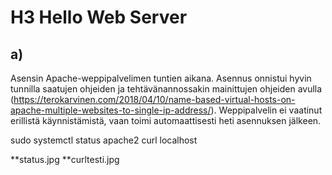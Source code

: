 # H3 Hello Web Server

## a)

Asensin Apache-weppipalvelimen tuntien aikana. Asennus onnistui hyvin tunnilla saatujen ohjeiden ja tehtävänannossakin mainittujen ohjeiden avulla (https://terokarvinen.com/2018/04/10/name-based-virtual-hosts-on-apache-multiple-websites-to-single-ip-address/). Weppipalvelin ei vaatinut erillistä käynnistämistä, vaan toimi automaattisesti heti asennuksen jälkeen.

sudo systemctl status apache2
curl localhost

**status.jpg
**curltesti.jpg



